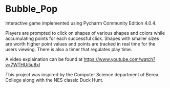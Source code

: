 # Bubble_Pop
Interactive game implemented using Pycharm Community Edition 4.0.4. 

Players are prompted to click on shapes of various shapes and colors while accumulating points for each successful click. Shapes with smaller sizes are worth higher point values and points are tracked in real time for the users viewing. There is also a timer that regulates play time.

A video explaination can be found at https://www.youtube.com/watch?v=7WTHUi5u8xI

This project was inspired by the Computer Science department of Berea College along with the NES classic Duck Hunt.

